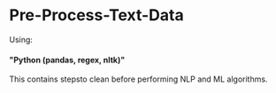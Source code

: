 # Pre-Process-Text-Data
Using:
#### "Python (pandas, regex, nltk)"

This contains stepsto clean before performing NLP and ML algorithms.
